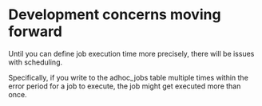 # Development concerns moving forward
Until you can define job execution time more precisely, there will be issues with scheduling.

Specifically, if you write to the adhoc_jobs table multiple times within the error period for a job to execute, the job might get executed more than once.
